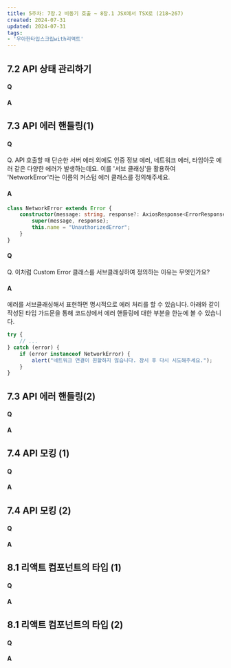 ```yaml
---
title: 5주차: 7장.2 비동기 호출 ~ 8장.1 JSX에서 TSX로 (218~267)
created: 2024-07-31
updated: 2024-07-31
tags:
- '우아한타입스크립with리액트'
---
```


## 7.2 API 상태 관리하기

#### Q


#### A


## 7.3 API 에러 핸들링(1)

#### Q 
Q. API 호출할 때 단순한 서버 에러 외에도 인증 정보 에러, 네트워크 에러, 타임아웃 에러 같은 다양한 에러가 발생하는데요. 이를 '서브 클래싱'을 활용하여 'NetworkError'라는 이름의 커스텀 에러 클래스를 정의해주세요.

#### A
```ts
class NetworkError extends Error {
    constructor(message: string, response?: AxiosResponse<ErrorResponse>) {
        super(message, response);
        this.name = "UnauthorizedError";
    }
}
```

#### Q 
Q. 이처럼 Custom Error 클래스를 서브클래싱하여 정의하는 이유는 무엇인가요?

#### A
에러를 서브클래싱해서 표현하면 명시적으로 에러 처리를 할 수 있습니다. 아래와 같이 작성된 타입 가드문을 통해 코드상에서 에러 핸들링에 대한 부분을 한눈에 볼 수 있습니다.

```ts
try {
    // ...
} catch (error) {
    if (error instanceof NetworkError) {
        alert("네트워크 연결이 원할하지 않습니다. 잠시 후 다시 시도해주세요.");
    }
}

```

## 7.3 API 에러 핸들링(2)

#### Q


#### A


## 7.4 API 모킹 (1)

#### Q


#### A

## 7.4 API 모킹 (2)

#### Q


#### A


## 8.1 리액트 컴포넌트의 타입 (1)

#### Q


#### A

## 8.1 리액트 컴포넌트의 타입 (2)

#### Q


#### A
